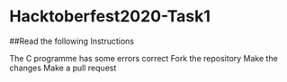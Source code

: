 # Hacktoberfest2020-Task1

##Read the following Instructions

The C programme has some errors correct
Fork the repository
Make the changes
Make a pull request
